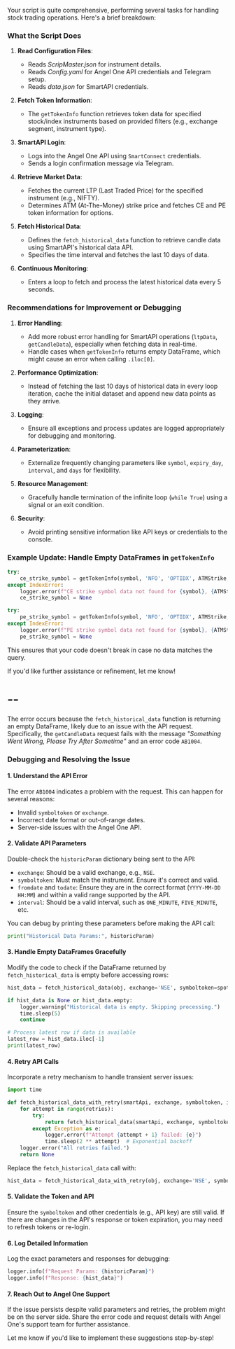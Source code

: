 Your script is quite comprehensive, performing several tasks for handling stock trading operations. Here's a brief breakdown:

### What the Script Does
1. **Read Configuration Files**:
   - Reads *ScripMaster.json* for instrument details.
   - Reads *Config.yaml* for Angel One API credentials and Telegram setup.
   - Reads *data.json* for SmartAPI credentials.

2. **Fetch Token Information**:
   - The `getTokenInfo` function retrieves token data for specified stock/index instruments based on provided filters (e.g., exchange segment, instrument type).

3. **SmartAPI Login**:
   - Logs into the Angel One API using `SmartConnect` credentials.
   - Sends a login confirmation message via Telegram.

4. **Retrieve Market Data**:
   - Fetches the current LTP (Last Traded Price) for the specified instrument (e.g., NIFTY).
   - Determines ATM (At-The-Money) strike price and fetches CE and PE token information for options.

5. **Fetch Historical Data**:
   - Defines the `fetch_historical_data` function to retrieve candle data using SmartAPI's historical data API.
   - Specifies the time interval and fetches the last 10 days of data.

6. **Continuous Monitoring**:
   - Enters a loop to fetch and process the latest historical data every 5 seconds.

### Recommendations for Improvement or Debugging
1. **Error Handling**:
   - Add more robust error handling for SmartAPI operations (`ltpData`, `getCandleData`), especially when fetching data in real-time.
   - Handle cases when `getTokenInfo` returns empty DataFrame, which might cause an error when calling `.iloc[0]`.

2. **Performance Optimization**:
   - Instead of fetching the last 10 days of historical data in every loop iteration, cache the initial dataset and append new data points as they arrive.

3. **Logging**:
   - Ensure all exceptions and process updates are logged appropriately for debugging and monitoring.

4. **Parameterization**:
   - Externalize frequently changing parameters like `symbol`, `expiry_day`, `interval`, and `days` for flexibility.

5. **Resource Management**:
   - Gracefully handle termination of the infinite loop (`while True`) using a signal or an exit condition.

6. **Security**:
   - Avoid printing sensitive information like API keys or credentials to the console.

### Example Update: Handle Empty DataFrames in `getTokenInfo`
```python
try:
    ce_strike_symbol = getTokenInfo(symbol, 'NFO', 'OPTIDX', ATMStrike, 'CE', expiry_day).iloc[0]
except IndexError:
    logger.error(f"CE strike symbol data not found for {symbol}, {ATMStrike}, {expiry_day}.")
    ce_strike_symbol = None

try:
    pe_strike_symbol = getTokenInfo(symbol, 'NFO', 'OPTIDX', ATMStrike, 'PE', expiry_day).iloc[0]
except IndexError:
    logger.error(f"PE strike symbol data not found for {symbol}, {ATMStrike}, {expiry_day}.")
    pe_strike_symbol = None
```

This ensures that your code doesn't break in case no data matches the query.

If you'd like further assistance or refinement, let me know!

# --
The error occurs because the `fetch_historical_data` function is returning an empty DataFrame, likely due to an issue with the API request. Specifically, the `getCandleData` request fails with the message *"Something Went Wrong, Please Try After Sometime"* and an error code `AB1004`.

### Debugging and Resolving the Issue

#### 1. **Understand the API Error**
The error `AB1004` indicates a problem with the request. This can happen for several reasons:
- Invalid `symboltoken` or `exchange`.
- Incorrect date format or out-of-range dates.
- Server-side issues with the Angel One API.

#### 2. **Validate API Parameters**
Double-check the `historicParam` dictionary being sent to the API:
- `exchange`: Should be a valid exchange, e.g., `NSE`.
- `symboltoken`: Must match the instrument. Ensure it's correct and valid.
- `fromdate` and `todate`: Ensure they are in the correct format (`YYYY-MM-DD HH:MM`) and within a valid range supported by the API.
- `interval`: Should be a valid interval, such as `ONE_MINUTE`, `FIVE_MINUTE`, etc.

You can debug by printing these parameters before making the API call:
```python
print("Historical Data Params:", historicParam)
```

#### 3. **Handle Empty DataFrames Gracefully**
Modify the code to check if the DataFrame returned by `fetch_historical_data` is empty before accessing rows:
```python
hist_data = fetch_historical_data(obj, exchange='NSE', symboltoken=spot_token, interval='FIVE_MINUTE', days=10)

if hist_data is None or hist_data.empty:
    logger.warning("Historical data is empty. Skipping processing.")
    time.sleep(5)
    continue

# Process latest row if data is available
latest_row = hist_data.iloc[-1]
print(latest_row)
```

#### 4. **Retry API Calls**
Incorporate a retry mechanism to handle transient server issues:
```python
import time

def fetch_historical_data_with_retry(smartApi, exchange, symboltoken, interval, days, retries=3):
    for attempt in range(retries):
        try:
            return fetch_historical_data(smartApi, exchange, symboltoken, interval, days)
        except Exception as e:
            logger.error(f"Attempt {attempt + 1} failed: {e}")
            time.sleep(2 ** attempt)  # Exponential backoff
    logger.error("All retries failed.")
    return None
```

Replace the `fetch_historical_data` call with:
```python
hist_data = fetch_historical_data_with_retry(obj, exchange='NSE', symboltoken=spot_token, interval='FIVE_MINUTE', days=10)
```

#### 5. **Validate the Token and API**
Ensure the `symboltoken` and other credentials (e.g., API key) are still valid. If there are changes in the API's response or token expiration, you may need to refresh tokens or re-login.

#### 6. **Log Detailed Information**
Log the exact parameters and responses for debugging:
```python
logger.info(f"Request Params: {historicParam}")
logger.info(f"Response: {hist_data}")
```

#### 7. **Reach Out to Angel One Support**
If the issue persists despite valid parameters and retries, the problem might be on the server side. Share the error code and request details with Angel One's support team for further assistance.

Let me know if you'd like to implement these suggestions step-by-step!

